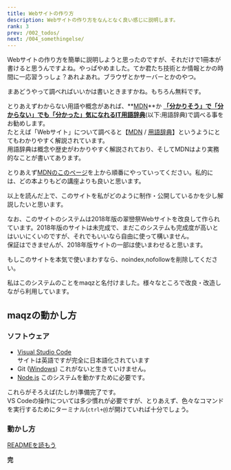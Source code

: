 ```yaml
---
title: Webサイトの作り方
description: Webサイトの作り方をなんとなく良い感じに説明します。
rank: 3
prev: /002_todos/
next: /004_somethingelse/
---
```

Webサイトの作り方を簡単に説明しようと思ったのですが、それだけで1冊本が書けると思うんですよね。やっぱやめました。てか君たち技術とか情報とかの時間に一応習うっしょ？あれよあれ。ブラウザとかサーバーとかのやつ。

まあどうやって調べればいいかは書いときますかね。もちろん無料です。

とりあえずわからない用語や概念があれば、**[MDN](https://developer.mozilla.org/ja/)**か **[「分かりそう」で「分からない」でも「分かった」気になれるIT用語辞典](https://wa3.i-3-i.info/)**(以下:用語辞典)で調べる事をお勧めします。  
たとえば「Webサイト」について調べると【[MDN](https://developer.mozilla.org/ja/docs/Learn/Getting_started_with_the_web/How_the_Web_works) / [用語辞典](https://wa3.i-3-i.info/word1544.html)】というようにとてもわかりやすく解説されています。  
用語辞典は概念や歴史がわかりやすく解説されており、そしてMDNはより実務的なことが書いてあります。

とりあえず[MDNのこのページ](https://developer.mozilla.org/ja/docs/Learn/Getting_started_with_the_web)を上から順番にやっていってください。私的には、どの本よりもどの講座よりも良いと思います。

以上を読んだ上で、このサイトを私がどのように制作・公開しているかを少し解説したいと思います。

なお、このサイトのシステムは2018年版の翠巒祭Webサイトを改良して作られています。2018年版のサイトは未完成で、まだこのシステムも完成度が高いとはいいにくいのですが、それでもいいなら自由に使って構いません。  
保証はできませんが、2018年版サイトの一部は使いまわせると思います。

もしこのサイトを本気で使いまわすなら、noindex,nofollowを削除してください。

私はこのシステムのことをmaqzと名付けました。様々なところで改良・改造しながら利用しています。

## maqzの動かし方
### ソフトウェア
- [Visual Studio Code](https://code.visualstudio.com/)  
  サイトは英語ですが完全に日本語化されています
- Git ([Windows](https://gitforwindows.org/))
  これがないと生きていけません。
- [Node.js](http://nodejs.org/)
  このシステムを動かすために必要です。

これらがそろえば(たしか)準備完了です。  
VS Codeの操作については多少慣れが必要ですが、とりあえず、色々なコマンドを実行するためにターミナル(`ctrl+@`)が開けていれば十分でしょう。

### 動かし方
[READMEを読もう](https://github.com/tamaina/maqz/blob/src/README.md)

**完**